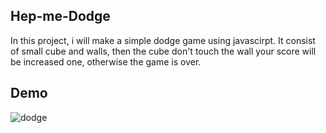 ## Hep-me-Dodge

In this project, i will make a simple dodge game using javascirpt. It consist of small cube and walls, then the cube don't touch the wall your score will be increased one, 
otherwise the game is over.

## Demo

 ![dodge](https://user-images.githubusercontent.com/67471717/119484309-824e7280-bd73-11eb-915f-a40e409a49c2.gif)

